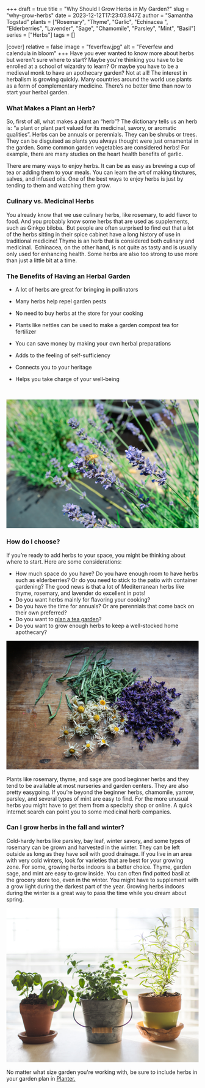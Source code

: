 +++
draft = true
title = "Why Should I Grow Herbs in My Garden?"
slug = "why-grow-herbs"
date = 2023-12-12T17:23:03.947Z
author = "Samantha Togstad"
plants = ["Rosemary", "Thyme", "Garlic", "Echinacea ", "Elderberries", "Lavender", "Sage", "Chamomile", "Parsley", "Mint", "Basil"]
series = ["Herbs"]
tags = []

[cover]
relative = false
image = "feverfew.jpg"
alt = "Feverfew and calendula in bloom"
+++
Have you ever wanted to know more about herbs but weren't sure where to start? Maybe you're thinking you have to be enrolled at a school of wizardry to learn? Or maybe you have to be a medieval monk to have an apothecary garden? Not at all! The interest in herbalism is growing quickly. Many countries around the world use plants as a form of complementary medicine. There’s no better time than now to start your herbal garden.

### What Makes a Plant an Herb?

So, first of all, what makes a plant an “herb”? The dictionary tells us an herb is: “a plant or plant part valued for its medicinal, savory, or aromatic qualities”. Herbs can be annuals or perennials. They can be shrubs or trees. They can be disguised as plants you always thought were just ornamental in the garden. Some common garden vegetables are considered herbs! For example, there are many studies on the heart health benefits of garlic.

There are many ways to enjoy herbs. It can be as easy as brewing a cup of tea or adding them to your meals. You can learn the art of making tinctures, salves, and infused oils. One of the best ways to enjoy herbs is just by tending to them and watching them grow. 

### Culinary vs. Medicinal Herbs

You already know that we use culinary herbs, like rosemary, to add flavor to food. And you probably know some herbs that are used as supplements, such as Ginkgo biloba.  But people are often surprised to find out that a lot of the herbs sitting in their spice cabinet have a long history of use in traditional medicine! Thyme is an herb that is considered both culinary and medicinal.  Echinacea, on the other hand, is not quite as tasty and is usually only used for enhancing health. Some herbs are also too strong to use more than just a little bit at a time.

### The Benefits of Having an Herbal Garden

* A lot of herbs are great for bringing in pollinators 
* Many herbs help repel garden pests
* No need to buy herbs at the store for your cooking
* Plants like nettles can be used to make a garden compost tea for fertilizer
* You can save money by making your own herbal preparations
* Adds to the feeling of self-sufficiency 
* Connects you to your heritage 
* Helps you take charge of your well-being

  ![]()

![A honey bee visiting a lavender flower](lavenderbee.jpg)

### How do I choose?

If you’re ready to add herbs to your space, you might be thinking about where to start. Here are some considerations: 

* How much space do you have? Do you have enough room to have herbs such as elderberries? Or do you need to stick to the patio with container gardening? The good news is that a lot of Mediterranean herbs like thyme, rosemary, and lavender do excellent in pots!
* Do you want herbs mainly for flavoring your cooking?
* Do you have the time for annuals? Or are perennials that come back on their own preferred? 
* Do you want to [plan a tea garden](https://blog.planter.garden/posts/tea-garden-plan/)?
* Do you want to grow enough herbs to keep a well-stocked home apothecary?

![](driedherbs.jpg)

Plants like rosemary, thyme, and sage are good beginner herbs and they tend to be available at most nurseries and garden centers. They are also pretty easygoing. If you’re beyond the beginner herbs, chamomile, yarrow, parsley, and several types of mint are easy to find. For the more unusual herbs you might have to get them from a specialty shop or online. A quick internet search can point you to some medicinal herb companies.

### Can I grow herbs in the fall and winter?

Cold-hardy herbs like parsley, bay leaf, winter savory, and some types of rosemary can be grown and harvested in the winter. They can be left outside as long as they have soil with good drainage. If you live in an area with very cold winters, look for varieties that are best for your growing zone. For some, growing herbs indoors is a better choice. Thyme, garden sage, and mint are easy to grow inside. You can often find potted basil at the grocery store too, even in the winter. You might have to supplement with a grow light during the darkest part of the year. Growing herbs indoors during the winter is a great way to pass the time while you dream about spring. 

![Potted herbs enjoying a sunny windowsill ](indoorpots.jpg)

No matter what size garden you're working with, be sure to include herbs in your garden plan in [Planter. ](https://planter.garden/)